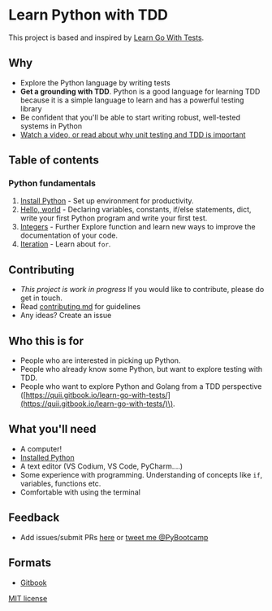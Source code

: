 # Learn Python with TDD

This project is based and inspired by [Learn Go With Tests](https://quii.gitbook.io/learn-go-with-tests/).

## Why

* Explore the Python language by writing tests
* **Get a grounding with TDD**. Python is a good language for learning TDD because it is a simple language to learn and has a powerful testing library
* Be confident that you'll be able to start writing robust, well-tested systems in Python
* [Watch a video, or read about why unit testing and TDD is important](why.md)

## Table of contents

### Python fundamentals

1. [Install Python](install-python.md) - Set up environment for productivity.
2. [Hello, world](hello-world.md) - Declaring variables, constants, if/else statements, dict, write your first Python program and write your first test.
3. [Integers](integers.md) - Further Explore function and learn new ways to improve the documentation of your code.
4. [Iteration](iteration.md) - Learn about `for`.

## Contributing

* _This project is work in progress_ If you would like to contribute, please do get in touch.
* Read [contributing.md](contributing.md) for guidelines
* Any ideas? Create an issue

## Who this is for

* People who are interested in picking up Python.
* People who already know some Python, but want to explore testing with TDD.
* People who want to explore Python and Golang from a TDD perspective \([https://quii.gitbook.io/learn-go-with-tests/](https://quii.gitbook.io/learn-go-with-tests/)\).

## What you'll need

* A computer!
* [Installed Python](https://www.python.org/)
* A text editor \(VS Codium, VS Code, PyCharm....\)
* Some experience with programming. Understanding of concepts like `if`, variables, functions etc.
* Comfortable with using the terminal

## Feedback

* Add issues/submit PRs [here](https://github.com/py-bootcamp/learn-python-with-tdd) or [tweet me @PyBootcamp](https://twitter.com/pybootcamp)

## Formats

* [Gitbook](https://learn-python-with-tdd.pybootcamp.com)

[MIT license](LICENSE.md)


